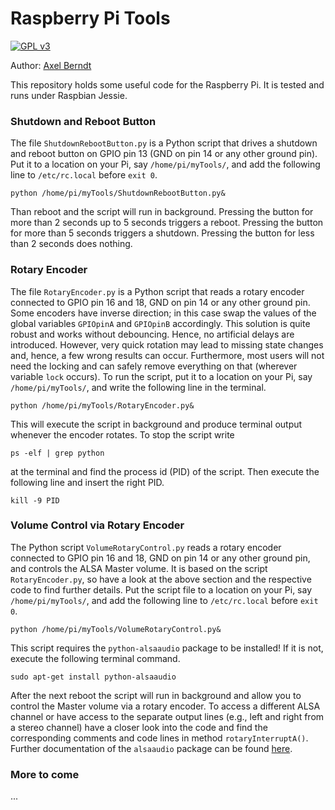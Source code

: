 # Raspberry Pi Tools

[![GPL v3](https://img.shields.io/badge/license-GNU%20General%20Public%20License%20v3.0-blue.svg)](https://github.com/axelberndt/Raspberry-Pi-Tools/blob/master/LICENSE)

Author: [Axel Berndt](https://github.com/axelberndt)<br>

This repository holds some useful code for the Raspberry Pi. It is tested and runs under Raspbian Jessie.

### Shutdown and Reboot Button
The file `ShutdownRebootButton.py` is a Python script that drives a shutdown and reboot button on GPIO pin 13 (GND on pin 14 or any other ground pin). Put it to a location on your Pi, say `/home/pi/myTools/`, and add the following line to `/etc/rc.local` before `exit 0`.

`python /home/pi/myTools/ShutdownRebootButton.py&`

Than reboot and the script will run in background. Pressing the button for more than 2 seconds up to 5 seconds triggers a reboot. Pressing the button for more than 5 seconds triggers a shutdown. Pressing the button for less than 2 seconds does nothing.

### Rotary Encoder
The file `RotaryEncoder.py` is a Python script that reads a rotary encoder connected to GPIO pin 16 and 18, GND on pin 14 or any other ground pin. Some encoders have inverse direction; in this case swap the values of the global variables `GPIOpinA` and `GPIOpinB` accordingly. This solution is quite robust and works without debouncing. Hence, no artificial delays are introduced. However, very quick rotation may lead to missing state changes and, hence, a few wrong results can occur. Furthermore, most users will not need the locking and can safely remove everything on that (wherever variable `lock` occurs). To run the script, put it to a location on your Pi, say `/home/pi/myTools/`, and write the following line in the terminal.

`python /home/pi/myTools/RotaryEncoder.py&`

This will execute the script in background and produce terminal output whenever the encoder rotates. To stop the script write

`ps -elf | grep python`

at the terminal and find the process id (PID) of the script. Then execute the following line and insert the right PID.

`kill -9 PID`

### Volume Control via Rotary Encoder
The Python script `VolumeRotaryControl.py` reads a rotary encoder connected to GPIO pin 16 and 18, GND on pin 14 or any other ground pin, and controls the ALSA Master volume. It is based on the script `RotaryEncoder.py`, so have a look at the above section and the respective code to find further details. Put the script file to a location on your Pi, say `/home/pi/myTools/`, and add the following line to `/etc/rc.local` before `exit 0`.

`python /home/pi/myTools/VolumeRotaryControl.py&`

This script requires the `python-alsaaudio` package to be installed! If it is not, execute the following terminal command.

`sudo apt-get install python-alsaaudio`

After the next reboot the script will run in background and allow you to control the Master volume via a rotary encoder. To access a different ALSA channel or have access to the separate output lines (e.g., left and right from a stereo channel) have a closer look into the code and find the corresponding comments and code lines in method `rotaryInterruptA()`. Further documentation of the `alsaaudio` package can be found [here](http://larsimmisch.github.io/pyalsaaudio/libalsaaudio.html#mixer-objects).

### More to come
...